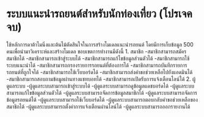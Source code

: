 # ระบบแนะนำรถยนต์สำหรับนักท่องเที่ยว (โปรเจคจบ)
ใช้หลักการดาต้าไมนิ่งและต้นไม้ตัดสินใจในการสร้างโมเดลแนะนำรถยนต์ โดยมีการเก็บข้อมูล 500 คนเพื่อนำมาวิเคราะห์และสร้างโมเดล
ขอบเขตการทำงานมีดังนี้
    1. สมาชิก
        -สมาชิกสามารถสมัครสมาชิกได้
        -สมาชิกสามารถเข้าสู่ระบบได้
        -สมาชิกสามารถแก้ไขข้อมูลส่วนตัวได้
        -สมาชิกสามารถใช้ระบบแนะนำได้
        -สมาชิกสามารถกรองรายการรถยนต์ที่ต้องการได้
        -สมาชิกสามารถบันทึกรายการรถยนต์ที่ถูกใจได้
        -สมาชิกสามารถใช้เว็บบอร์ดได้
        -สมาชิกสามารถส่งคำขอช่วยเหลือไปยังแอดมินได้
        -สมาชิกสามารถสอบถามข้อมูลผ่านทางแชทบอทได้
        -สมาชิกสามารถเปิดรับการแจ้งเตือนไลน์ใด้
    2. ผู้ดูแลระบบ
        -ผู้ดูแลระบบสามารถเข้าสู่ระบบได้
        -ผู้ดูแลระบบสามารถดูข้อมูลแดชบอร์ดได้ 
        -ผู้ดูแลระบบสามารถแก้ไขข้อมูลส่วนตัวได้
        -ผู้ดูแลระบบสามารถจัดการข้อมูลสมาชิกได้
        -ผู้ดูแลระบบสามารถจัดการข้อมูลรถยนต์ได้
        -ผู้ดูแลระบบสามารถใช้เว็บบอร์ดได้
        -ผู้ดูแลระบบสามารถตอบกลับคำขอช่วยเหลือของสมาชิกได้
        -ผู้ดูแลระบบสามารถตั้งค่าการแจ้งเตือนผ่านไลน์ได้
        -ผู้ดูแลระบบสามารถออกรายงานได้

 
